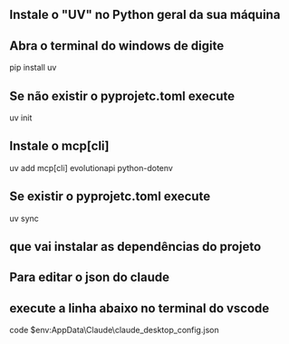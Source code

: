 
## Instale o "UV" no Python geral da sua máquina
## Abra o terminal do windows de digite
pip install uv

## Se não existir o pyprojetc.toml execute
uv init 

## Instale o mcp[cli]
uv add mcp[cli] evolutionapi python-dotenv

## Se existir o pyprojetc.toml execute
uv sync
## que vai instalar as dependências do projeto

## Para editar o json do claude
## execute a linha abaixo no terminal do vscode
code $env:AppData\Claude\claude_desktop_config.json